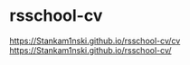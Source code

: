 # rsschool-cv
https://Stankam1nski.github.io/rsschool-cv/cv
https://Stankam1nski.github.io/rsschool-cv/
